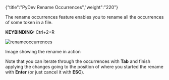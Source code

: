 {"title":"PyDev Rename Occurrences","weight":"220"} 

The rename occurrences feature enables you to rename all the occurrences of some token in a file.

**KEYBINDING:** Ctrl+2+R

![renameoccurrences](/Images/appc/pydev.org/images/renameoccurrences/renameoccurrences.png)

Image showing the rename in action

Note that you can iterate through the occurrences with **Tab** and finish applying the changes going to the position of where you started the rename with **Enter** (or just cancel it with **ESC**).